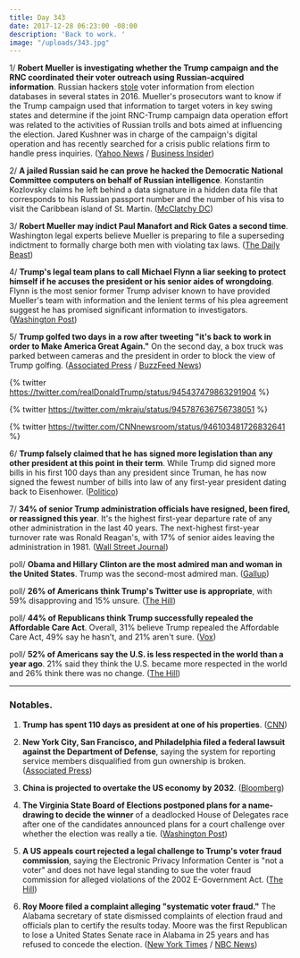 ```yaml
---
title: Day 343
date: 2017-12-28 06:23:00 -08:00
description: 'Back to work. '
image: "/uploads/343.jpg"
---
```


1/ **Robert Mueller is investigating whether the Trump campaign and the RNC coordinated their voter outreach using Russian-acquired information**. Russian hackers [stole](http://time.com/4828306/russian-hacking-election-widespread-private-data/) voter information from election databases in several states in 2016. Mueller's prosecutors want to know if the Trump campaign used that information to target voters in key swing states and determine if the joint RNC-Trump campaign data operation effort was related to the activities of Russian trolls and bots aimed at influencing the election. Jared Kushner was in charge of the campaign's digital operation and has recently searched for a crisis public relations firm to handle press inquiries. ([Yahoo News](https://finance.yahoo.com/news/mueller-probe-outgrows-witch-hunt-phase-100045988.html) / [Business Insider](http://www.businessinsider.com/mueller-questions-rnc-digital-operation-trump-campaign-russia-2017-12))

2/ **A jailed Russian said he can prove he hacked the Democratic National Committee computers on behalf of Russian intelligence**. Konstantin Kozlovsky claims he left behind a data signature in a hidden data file that corresponds to his Russian passport number and the number of his visa to visit the Caribbean island of St. Martin. ([McClatchy DC](http://www.mcclatchydc.com/news/nation-world/national/article191857354.html))

3/ **Robert Mueller may indict Paul Manafort and Rick Gates a second time**. Washington legal experts believe Mueller is preparing to file a superseding indictment to formally charge both men with violating tax laws. ([The Daily Beast](https://www.thedailybeast.com/robert-mueller-may-indict-paul-manafort-again))

4/ **Trump's legal team plans to call Michael Flynn a liar seeking to protect himself if he accuses the president or his senior aides of wrongdoing**. Flynn is the most senior former Trump adviser known to have provided Mueller's team with information and the lenient terms of his plea agreement suggest he has promised significant information to investigators. ([Washington Post](https://www.washingtonpost.com/politics/trump-legal-team-readies-attack-on-flynns-credibility/2017/12/27/bc601324-ea78-11e7-b698-91d4e35920a3_story.html))

5/ **Trump golfed two days in a row after tweeting "it's back to work in order to Make America Great Again."** On the second day, a box truck was parked between cameras and the president in order to block the view of Trump golfing. ([Associated Press](https://www.apnews.com/d135d95fc9a14e419413fae5a13ee0a3/The-Latest:-Trump-says-tax-cuts-will-make-2018--'great-year') / [BuzzFeed News](https://www.buzzfeed.com/blakemontgomery/trump-golf))

{% twitter https://twitter.com/realDonaldTrump/status/945437479863291904 %}

{% twitter https://twitter.com/mkraju/status/945787636756738051 %}

{% twitter https://twitter.com/CNNnewsroom/status/946103481726832641 %}

6/ **Trump falsely claimed that he has signed more legislation than any other president at this point in their term**. While Trump did signed more bills in his first 100 days than any president since Truman, he has now signed the fewest number of bills into law of any first-year president dating back to Eisenhower. ([Politico](https://www.politico.com/story/2017/12/27/trump-legislation-record-truman-319542))

7/ **34% of senior Trump administration officials have resigned, been fired, or reassigned this year**. It's the highest first-year departure rate of any other administration in the last 40 years. The next-highest first-year turnover rate was Ronald Reagan's, with 17% of senior aides leaving the administration in 1981. ([Wall Street Journal](https://www.wsj.com/articles/trump-white-house-saw-record-number-of-first-year-staff-departures-1514457002))

poll/ **Obama and Hillary Clinton are the most admired man and woman in the United States**. Trump was the second-most admired man. ([Gallup](http://news.gallup.com/poll/224672/barack-obama-hillary-clinton-retain-admired-titles.aspx))

poll/ **26% of Americans think Trump's Twitter use is appropriate**, with 59% disapproving and 15% unsure. ([The Hill](http://thehill.com/homenews/media/366597-poll-few-see-trumps-twitter-use-as-appropriate))

poll/ **44% of Republicans think Trump successfully repealed the Affordable Care Act**. Overall, 31% believe Trump repealed the Affordable Care Act, 49% say he hasn’t, and 21% aren't sure. ([Vox](https://www.vox.com/2017/12/27/16822748/republicans-trump-repeal-obamacare))

poll/ **52% of Americans say the U.S. is less respected in the world than a year ago**. 21% said they think the U.S. became more respected in the world and 26% think there was no change. ([The Hill](http://thehill.com/blogs/blog-briefing-room/news/366587-poll-most-say-us-became-less-respected-in-the-world-in-2017))

---

### Notables.

1. **Trump has spent 110 days as president at one of his properties**. ([CNN](https://www.cnn.com/2017/12/22/politics/trump-mar-a-lago-golf/index.html))

2. **New York City, San Francisco, and Philadelphia filed a federal lawsuit against the Department of Defense**, saying the system for reporting service members disqualified from gun ownership is broken. ([Associated Press](https://apnews.com/fe6b9e57e01c4dd89dbb6b520f9c5bf3/Cities-sue-Defense-Dept.-over-gun-check-system-failures))

3. **China is projected to overtake the US economy by 2032**. ([Bloomberg](https://www.bloomberg.com/news/articles/2017-12-26/china-to-overtake-u-s-economy-by-2032-as-asian-might-builds))

4. **The Virginia State Board of Elections postponed plans for a name-drawing to decide the winner** of a deadlocked House of Delegates race after one of the candidates announced plans for a court challenge over whether the election was really a tie. ([Washington Post](https://www.washingtonpost.com/local/virginia-politics/on-eve-of-drawing-to-determine-winner-in-tied-va-race-democrats-announce-plans-to-sue/2017/12/26/a94a2f5a-ea3b-11e7-9f92-10a2203f6c8d_story.html))

5. **A US appeals court rejected a legal challenge to Trump's voter fraud commission**, saying the Electronic Privacy Information Center is "not a voter" and does not have legal standing to sue the voter fraud commission for alleged violations of the 2002 E-Government Act. ([The Hill](http://thehill.com/blogs/blog-briefing-room/366482-appeals-court-rejects-challenge-to-trump-voter-fraud-panel))

6. **Roy Moore filed a complaint alleging "systematic voter fraud."** The Alabama secretary of state dismissed complaints of election fraud and officials plan to certify the results today. Moore was the first Republican to lose a United States Senate race in Alabama in 25 years and has refused to concede the election. ([New York Times](https://www.nytimes.com/2017/12/28/us/politics/roy-moore-block-election.html) / [NBC News](https://www.nbcnews.com/politics/elections/roy-moore-alleges-voter-fraud-files-challenge-election-defeat-n833041))